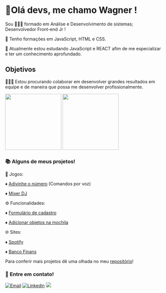 # 👋Olá devs, me chamo Wagner !
Sou 👨🏻‍🎓 formado em Análise e Desenvolvimento de sistemas; Desenvolvedor Front-end Jr !


🧠 Tenho formações em JavaScript, HTML e CSS.

🎯 Atualmente estou estudando JavaScript e REACT afim de me especializar e ter um conhecimento aprofundado.

## Objetivos

👨🏻‍💻 Estou procurando colaborar em desenvolver grandes resultados em equipe e de maneira que possa me desenvolver profissionalmente.


<div>
  <img height="180em" src="https://github-readme-stats.vercel.app/api?username=WagProjects&show_icons=true&theme=tokyonight"/>
  <img height="180em" src="https://github-readme-stats.vercel.app/api/top-langs/?username=WagProjects&layout=compact&theme=tokyonight"/>
</div>

### 📚 Alguns de meus projetos!
🎲 Jogos:

♦ [Adivinhe o número](https://wagprojects.github.io/numero-secreto/) (Comandos por voz)

♦ [Mixer DJ](https://wagprojects.github.io/Mixer/)

⚙ Funcionalidades:

♦ [Formulário de cadastro](https://wagprojects.github.io/Projeto-FormulriodeCadastro/)

♦ [Adicionar objetos na mochila](https://wagprojects.github.io/Projeto-Mochila/)

🌐 Sites:

♦ [Spotify](https://wagprojects.github.io/Projeto-Spotify/) 

♦ [Banco Finans](https://wagprojects.github.io/ProjetoFinans/)


Para conferir mais projetos dê uma olhada no meu [repositório](https://github.com/WagProjects?tab=repositories)!

### 📩 Entre em contato!

[![Email](https://img.shields.io/badge/Gmail-D14836?style=for-the-badge&logo=gmail&logoColor=white)](mailto:wagneros@gmail.com)
[![Linkedin](https://img.shields.io/badge/LinkedIn-0077B5?style=for-the-badge&logo=linkedin&logoColor=white)](https://www.linkedin.com/in/wagner-oliveira-b3959a170/)
[![](https://img.shields.io/badge/website-000000?style=for-the-badge&logo=About.me&logoColor=white)]()
